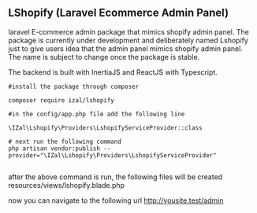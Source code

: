 ## LShopify (Laravel Ecommerce Admin Panel)
laravel E-commerce admin package that mimics shopify admin panel. 
The package is currently under development and deliberately named Lshopify just to give users idea that the 
admin panel mimics shopify admin panel. The name is subject to change once the package is stable. 

The backend is built with InertiaJS and ReactJS with Typescript. 


```angular2html
#install the package through composer

composer require izal/lshopify

#in the config/app.php file add the following line

\IZal\Lshopify\Providers\LshopifyServiceProvider::class

# next run the following command
php artisan vendor:publish --provider="\IZal\Lshopify\Providers\LshopifyServiceProvider" 


```
after the above command is run, the following files will be created
resources/views/lshopify.blade.php

now you can navigate to the following url
http://yousite.test/admin


